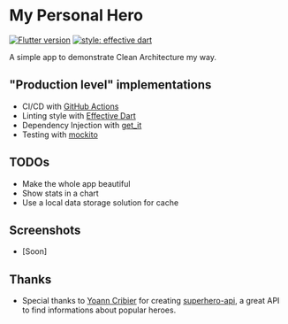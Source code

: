 # My Personal Hero

[![Flutter version](https://img.shields.io/badge/flutter-v1.22.1-blue?logo=flutter)](https://flutter.dev/docs/development/tools/sdk/releases)
[![style: effective dart](https://img.shields.io/badge/style-effective_dart-40c4ff.svg)](https://github.com/tenhobi/effective_dart)

A simple app to demonstrate Clean Architecture my way.

## "Production level" implementations

- CI/CD with [GitHub Actions](https://github.com/features/actions)
- Linting style with [Effective Dart](https://dart.dev/guides/language/effective-dart)
- Dependency Injection with [get_it](https://pub.dev/packages/get_it)
- Testing with [mockito](https://pub.dev/packages/mockito)

## TODOs

- Make the whole app beautiful
- Show stats in a chart
- Use a local data storage solution for cache

## Screenshots

- [Soon] 

## Thanks
- Special thanks to [Yoann Cribier](https://github.com/akabab) for creating [superhero-api](https://github.com/akabab/superhero-api), a great API to find informations about popular heroes.
